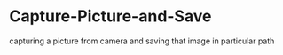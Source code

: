 # Capture-Picture-and-Save
capturing a picture from camera and saving that image in particular path
